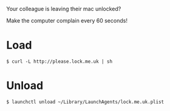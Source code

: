 Your colleague is leaving their mac unlocked?

Make the computer complain every 60 seconds!

# Load

```
$ curl -L http://please.lock.me.uk | sh
```

# Unload

```
$ launchctl unload ~/Library/LaunchAgents/lock.me.uk.plist
```

